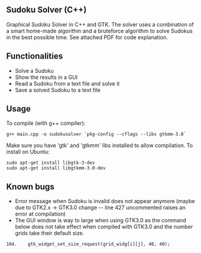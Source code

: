 ## Sudoku Solver (C++)

Graphical Sudoku Solver in C++ and GTK. The solver uses a combination of a smart home-made algorithm and a bruteforce algorithm to solve Sudokus in the best possible time. See attached PDF for code explanation.

## Functionalities

 - Solve a Sudoku
 - Show the results in a GUI
 - Read a Sudoku from a text file and solve it
 - Save a solved Sudoku to a text file

## Usage

To compile (with g++ compiler):

```
g++ main.cpp -o sudokusolver `pkg-config --cflags --libs gtkmm-3.0`
```

Make sure you have 'gtk' and 'gtkmm' libs installed to allow compilation. To install on Ubuntu:

```
sudo apt-get install libgtk-3-dev
sudo apt-get install libgtkmm-3.0-dev
```

## Known bugs

 - Error message when Sudoku is invalid does not appear anymore (maybe due to GTK2.x -> GTK3.0 change -- line 427 uncommented raises an error at compilation)
 - The GUI window is way to large when using GTK3.0 as the command below does not take effect when compiled with GTK3.0 and the number grids take their default size.

```
104.    gtk_widget_set_size_request(grid_widg[i][j], 40, 40);
```
